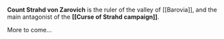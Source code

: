**Count Strahd von Zarovich** is the ruler of the valley of [[Barovia]], and the main antagonist of the **[[Curse of Strahd campaign]]**.

More to come...